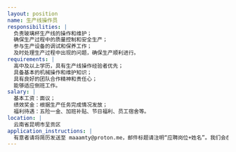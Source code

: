 ```yaml
---
layout: position
name: 生产线操作员
responsibilities: |
  负责玻璃杯生产线的操作和维护；
  确保生产过程中的质量控制和安全生产；
  参与生产设备的调试和保养工作；
  及时处理生产过程中出现的问题，确保生产顺利进行。
requirements: |
  高中及以上学历，具有生产线操作经验者优先；
  具备基本的机械操作和维护知识；
  具有良好的团队合作精神和责任心；
  能够适应倒班工作。
salary: |
  基本工资：面议；
  绩效奖金：根据生产任务完成情况发放；
  福利待遇：五险一金、加班补贴、节日福利、员工宿舍等。
location: |
  云南省昆明市呈贡区
application_instructions: |
  有意者请将简历发送至 maaamty@proton.me，邮件标题请注明“应聘岗位+姓名”。我们会在收到简历后的5个工作日内与符合条件的应聘者联系，安排线上面试。
---
```

